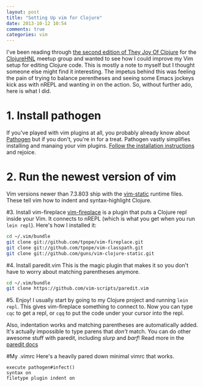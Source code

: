 ```yaml
---
layout: post
title: "Setting Up vim for Clojure"
date: 2013-10-12 10:54
comments: true
categories: vim
---
```


I've been reading through [the second edition of They Joy Of Clojure](http://www.manning.com/fogus2/) for the [ClojureHNL](http://www.meetup.com/ClojureHNL/) meetup group and wanted to see how I could improve my Vim setup for editing Clojure code.  This is mostly a note to myself but I thought someone else might find it interesting.  The impetus behind this was feeling the pain of trying to balance perentheses and seeing some Emacs jockeys kick ass with nREPL and wanting in on the action.  So, without further ado, here is what I did.

# 1. Install pathogen
If you've played with vim plugins at all, you probably already know about [Pathogen](https://github.com/tpope/vim-pathogen) but if you don't, you're in for a treat.  Pathogen vastly simplifies installing and manaing your vim plugins.  [Follow the installation instructions](https://github.com/tpope/vim-pathogen#installation) and rejoice.

# 2. Run the newest version of vim
Vim versions newer than 7.3.803 ship with the [vim-static](https://github.com/guns/vim-clojure-static) runtime files.  These tell vim how to indent and syntax-highlight Clojure.

#3. Install vim-fireplace
[vim-fireplace](https://github.com/tpope/vim-fireplace) is a plugin that puts a Clojure repl inside your Vim.  It connects to nREPL (which is what you get when you run `lein repl`).  Here's how I installed it:

```bash
cd ~/.vim/bundle
git clone git://github.com/tpope/vim-fireplace.git
git clone git://github.com/tpope/vim-classpath.git
git clone git://github.com/guns/vim-clojure-static.git
```

#4. Install paredit.vim
This is the magic plugin that makes it so you don't have to worry about matching parentheses anymore.  

```bash
cd ~/.vim/bundle
git clone https://github.com/vim-scripts/paredit.vim
```

#5. Enjoy!
I usually start by going to my Clojure project and running `lein repl`.  This gives vim-fireplace something to connect to.  Now you can type `cqc` to get a repl, or `cqq` to put the code under your cursor into the repl.

Also, indentation works and matching parentheses are automatically added.  It's actually impossible to type parens that *don't* match.  You can do other awesome stuff with paredit, including *slurp* and *barf*!  Read more in the [paredit docs](https://github.com/vim-scripts/paredit.vim/blob/master/doc/paredit.txt)

#My .vimrc
Here's a heavily pared down minimal vimrc that works.

```vim
execute pathogen#infect()
syntax on
filetype plugin indent on
```
